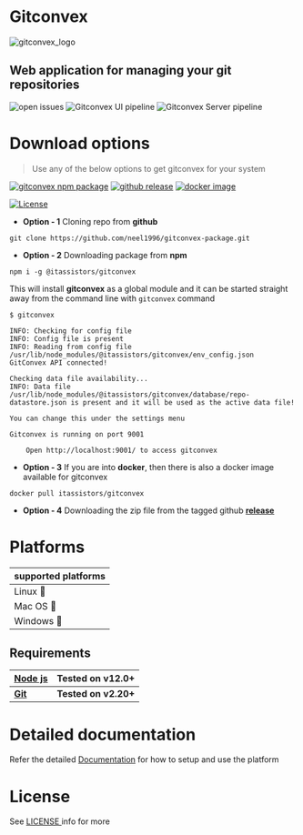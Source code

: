 
# Gitconvex

![gitconvex_logo](https://user-images.githubusercontent.com/47709856/87170859-8bfff080-c2ef-11ea-9140-b9e5db1c17d8.png)

## Web application for managing your git repositories

![open issues](https://badgen.net/github/open-issues/neel1996/gitconvex-package)
![Gitconvex UI pipeline](https://github.com/neel1996/gitconvex/workflows/Gitconvex%20UI%20pipeline/badge.svg)
![Gitconvex Server pipeline](https://github.com/neel1996/gitconvex-server/workflows/Gitconvex%20Server%20pipeline/badge.svg)

# Download options

> Use any of the below options to get gitconvex for your system

[![gitconvex npm package](https://badgen.net/badge/gitconvex/v1.1.2/green?icon=npm)](https://www.npmjs.com/package/@itassistors/gitconvex)
[![github release](https://badgen.net/badge/gitconvex/v1.1.2/blue?icon=github)](https://github.com/neel1996/gitconvex-package/releases)
[![docker image](https://badgen.net/badge/gitconvex/v1.1.2/cyan?icon=docker)](https://hub.docker.com/repository/docker/itassistors/gitconvex)

[![License](https://badgen.net/github/license/neel1996/gitconvex-package)](LICENSE)

- **Option - 1** Cloning repo from **github**

`git clone https://github.com/neel1996/gitconvex-package.git`

- **Option - 2**  Downloading package from **npm**

`npm i -g @itassistors/gitconvex`

This will install **gitconvex** as a global module and it can be started straight away from the command line with `gitconvex` command

```
$ gitconvex

INFO: Checking for config file
INFO: Config file is present
INFO: Reading from config file /usr/lib/node_modules/@itassistors/gitconvex/env_config.json
GitConvex API connected!

Checking data file availability...
INFO: Data file /usr/lib/node_modules/@itassistors/gitconvex/database/repo-datastore.json is present and it will be used as the active data file!

You can change this under the settings menu

Gitconvex is running on port 9001

    Open http://localhost:9001/ to access gitconvex
```

- **Option - 3** If you are into **docker**, then there is also a docker image available for gitconvex 

`docker pull itassistors/gitconvex`

- **Option - 4** Downloading the zip file from the tagged github [**release**](https://github.com/neel1996/gitconvex-package/releases)


# Platforms

|supported platforms|
|--|
|Linux :penguin:  |
|Mac OS  :apple: |
|Windows :black_square_button: |

## Requirements

| <b>[Node js](https://nodejs.org/en/)</b> | <b>Tested on v12.0+ |
|--|--|
| <b>[Git](https://git-scm.com/)</b> | <b>Tested on v2.20+</b> |

# Detailed documentation

Refer the detailed [Documentation](DOCUMENTATION.md) for how to setup and use the platform

# License

See [LICENSE ](LICENSE) info for more


